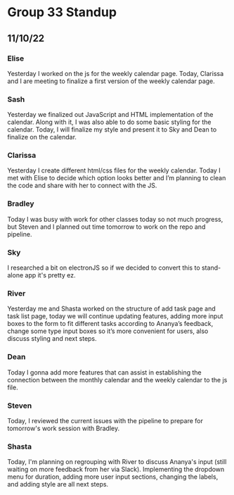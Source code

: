 # Group 33 Standup
## 11/10/22

### Elise
Yesterday I worked on the js for the weekly calendar page. Today, Clarissa and I are meeting to finalize a first version of the weekly calendar page.

### Sash
Yesterday we finalized out JavaScript and HTML implementation of the calendar. Along with it, I was also able to do some basic styling for the calendar. Today, I will finalize my style and present it to Sky and Dean to finalize on the calendar.

### Clarissa
Yesterday I create different html/css files for the weekly calendar. Today I met with Elise to decide which option looks better and I’m planning to clean the code and share with her to connect with the JS.

### Bradley
Today I was busy with work for other classes today so not much progress, but Steven and I planned out time tomorrow to work on the repo and pipeline.

### Sky
I researched a bit on electronJS so if we decided to convert this to stand-alone app it's pretty ez.

### River
Yesterday me and Shasta worked on the structure of add task page and task list page, today we will continue updating features, adding more input boxes to the form to fit different tasks according to Ananya’s feedback, change some type input boxes so it’s more convenient for users, also discuss styling and next steps.

### Dean
Today I gonna add more features that can assist in establishing the connection between the monthly calendar and the weekly calendar to the js file.

### Steven
Today, I reviewed the current issues with the pipeline to prepare for tomorrow's work session with Bradley.

### Shasta
Today, I'm planning on regrouping with River to discuss Ananya's input (still waiting on more feedback from her via Slack). Implementing the dropdown menu for duration, adding more user input sections, changing the labels, and adding style are all next steps.